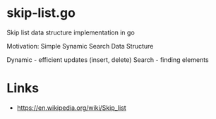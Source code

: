 # skip-list.go
Skip list data structure implementation in go

Motivation: Simple Synamic Search Data Structure

Dynamic - efficient updates (insert, delete)
Search - finding elements

# Links

- https://en.wikipedia.org/wiki/Skip_list